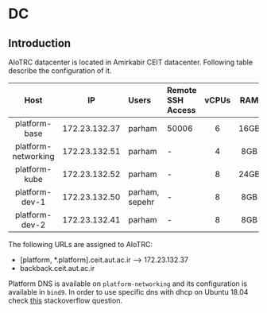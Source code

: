 # DC
## Introduction
AIoTRC datacenter is located in Amirkabir CEIT datacenter. Following table describe the configuration of it.

| Host | IP | Users | Remote SSH Access | vCPUs | RAM | Name |
|:----:|:--:|:----- | :------------ | :----: | :---: | :---: |
| platform-base | 172.23.132.37 | parham | 50006 | 6 | 16GB | base.platform.site |
| platform-networking | 172.23.132.51 | parham | - | 4 | 8GB | ns.platform.site |
| platform-kube | 172.23.132.52 | parham | - | 8 | 24GB | kube.platform.site |
| platform-dev-1 | 172.23.132.50 | parham, sepehr | - | 8 | 8GB | dev1.platform.site |
| platform-dev-2 | 172.23.132.41 | parham | - | 8 | 8GB | dev2.platform.site |

The following URLs are assigned to AIoTRC:

- [platform, *.platform].ceit.aut.ac.ir --> 172.23.132.37
- backback.ceit.aut.ac.ir

Platform DNS is available on `platform-networking` and its configuration is available in `bind9`.
In order to use specific dns with dhcp on Ubuntu 18.04 check [this](https://askubuntu.com/questions/1001241/can-netplan-configured-nameservers-supersede-not-merge-with-the-dhcp-nameserve) stackoverflow question.
